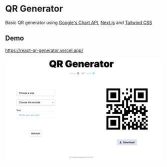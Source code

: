 # QR Generator

Basic QR generator using [Google's Chart API](https://developers.google.com/chart/infographics/docs/qr_codes), [Next.js](https://nextjs.org/) and [Tailwind CSS](https://tailwindcss.com/)

## Demo 
https://react-qr-generator.vercel.app/

![SS](public/demo-ss.png)


